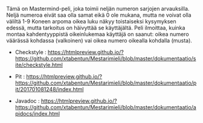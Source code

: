 
Tämä on Mastermind-peli, joka toimii neljän numeron sarjojen arvauksilla. Neljä numeroa eivät saa olla samat eikä 0 ole mukana, mutta ne voivat olla väliltä 1-9  Koneen arpoma oikea luku näkyy toistaiseksi kysymyksen edessä, mutta tarkoitus on häivyttää se käyttäjältä. Peli ilmoittaa, kuinka montaa kahdentyyppistä oikeinlukemaa käyttäjä on saanut: oikea numero väärässä kohdassa (valkoinen) vai oikea numero oikealla kohdalla (musta). 

- Checkstyle : https://htmlpreview.github.io/?https://github.com/xtabentun/Mestarimieli/blob/master/dokumentaatio/site/checkstyle.html

- Pit : https://htmlpreview.github.io/?https://github.com/xtabentun/Mestarimieli/blob/master/dokumentaatio/pit/201701081248/index.html 

- Javadoc : https://htmlpreview.github.io/?https://github.com/xtabentun/Mestarimieli/blob/master/dokumentaatio/apidocs/index.html
